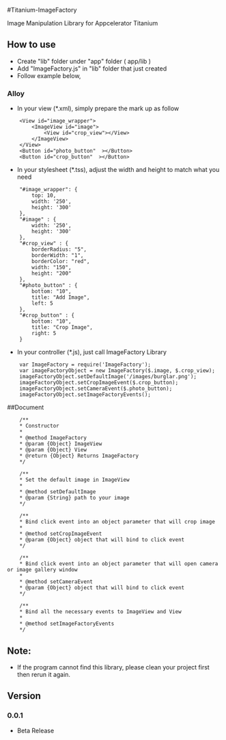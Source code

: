 #Titanium-ImageFactory

Image Manipulation Library for Appcelerator Titanium

## How to use

* Create "lib" folder under "app" folder ( app/lib )
* Add "ImageFactory.js" in "lib" folder that just created
* Follow example below,

### Alloy
* In your view (*.xml), simply prepare the mark up as follow

```
	<View id="image_wrapper">
		<ImageView id="image">
			<View id="crop_view"></View>
        </ImageView>
    </View>
    <Button id="photo_button"  ></Button>
	<Button id="crop_button"  ></Button>
```

* In your stylesheet (*.tss), adjust the width and height to match what you need

```
	"#image_wrapper": {
		top: 10,
		width: '250',
		height: '300'
	},
	"#image" : {
		width: '250',
		height: '300'
	},
	"#crop_view" : {
		borderRadius: "5",
		borderWidth: "1",
		borderColor: "red",
		width: "150",
		height: "200"
	},
	"#photo_button" : {
		bottom: "10",
		title: "Add Image",
		left: 5
	},
	"#crop_button" : {
		bottom: "10",
		title: "Crop Image",
		right: 5
	}
```

* In your controller (*.js), just call ImageFactory Library

```
	var ImageFactory = require('ImageFactory');
	var imageFactoryObject = new ImageFactory($.image, $.crop_view);
	imageFactoryObject.setDefaultImage('/images/burglar.png');
	imageFactoryObject.setCropImageEvent($.crop_button);
	imageFactoryObject.setCameraEvent($.photo_button);
	imageFactoryObject.setImageFactoryEvents();
```

##Document

```
	/**
	* Constructor
	*
	* @method ImageFactory
	* @param {Object} ImageView
	* @param {Object} View
	* @return {Object} Returns ImageFactory
	*/

	/**
	* Set the default image in ImageView
	*
	* @method setDefaultImage
	* @param {String} path to your image
	*/

	/**
	* Bind click event into an object parameter that will crop image
	*
	* @method setCropImageEvent
	* @param {Object} object that will bind to click event
	*/

	/**
	* Bind click event into an object parameter that will open camera or image gallery window
	*
	* @method setCameraEvent
	* @param {Object} object that will bind to click event
	*/

	/**
	* Bind all the necessary events to ImageView and View
	*
	* @method setImageFactoryEvents
	*/
```

## Note:

* If the program cannot find this library, please clean your project first then rerun it again.

## Version

### 0.0.1
* Beta Release